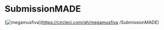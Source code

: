 # SubmissionMADE
[![megamusfiva](https://circleci.com/gh/megamusfiva/SubmissionMADE.svg?style=svg)](https://circleci.com/gh/megamusfiva
/SubmissionMADE)
